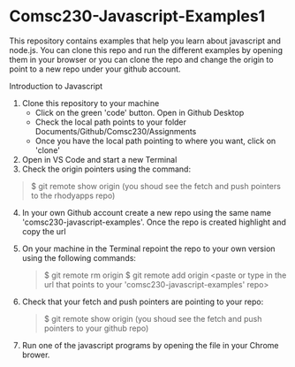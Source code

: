 # Comsc230-Javascript-Examples1

This repository contains examples that help you learn about javascript and node.js.
You can clone this repo and run the different examples by opening them in your browser or 
you can clone the repo and change the origin to point to a new repo under your github account.


Introduction to Javascript 
1. Clone this repository to your machine
   - Click on the green 'code' button. Open in Github Desktop
   - Check the local path points to your folder Documents/Github/Comsc230/Assignments
   - Once you have the local path pointing to where you want, click on 'clone'
2. Open in VS Code and start a new Terminal
3. Check the origin pointers using the command:
>$ git remote show origin (you shoud see the fetch and push pointers to the rhodyapps repo)

4. In your own Github account create a new repo using the same name 'comsc230-javascript-examples'.
   Once the repo is created highlight and copy the url

5. On your machine in the Terminal repoint the repo to your own version using the following commands:
   >$ git remote rm origin <enter>
   >$ git remote add origin <paste or type in the url that points to your 'comsc230-javascript-examples' repo>
  
6. Check that your fetch and push pointers are pointing to your repo:
   >$ git remote show origin (you shoud see the fetch and push pointers to your github repo)

7. Run one of the javascript programs by opening the file in your Chrome brower.
